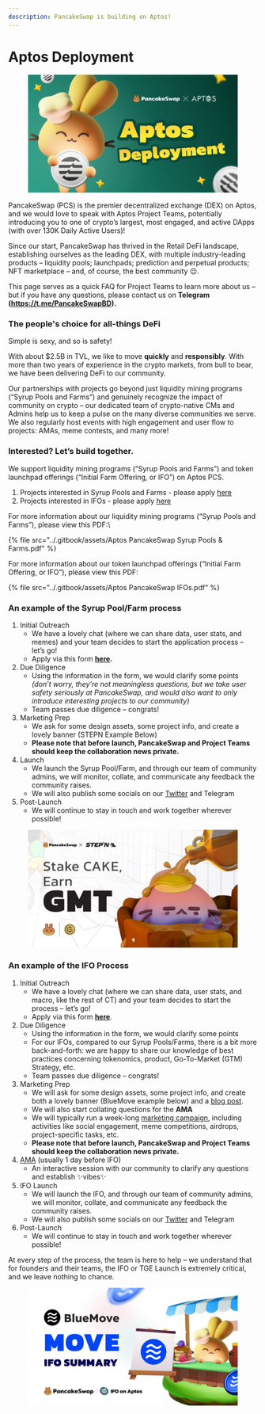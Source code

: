 ```yaml
---
description: PancakeSwap is building on Aptos!
---
```


# Aptos Deployment

<figure><img src="../.gitbook/assets/Aptos (1).png" alt=""><figcaption></figcaption></figure>

PancakeSwap (PCS) is the premier decentralized exchange (DEX) on Aptos, and we would love to speak with Aptos Project Teams, potentially introducing you to one of crypto’s largest, most engaged, and active DApps (with over 130K Daily Active Users)!

Since our start, PancakeSwap has thrived in the Retail DeFi landscape, establishing ourselves as the leading DEX, with multiple industry-leading products – liquidity pools; launchpads; prediction and perpetual products; NFT marketplace – and, of course, the best community 😉.

This page serves as a quick FAQ for Project Teams to learn more about us – but if you have any questions, please contact us on **Telegram (https://t.me/PancakeSwapBD).**

### The people's choice for all-things DeFi <a href="#h.hgrf93wsv7a4" id="h.hgrf93wsv7a4"></a>

Simple is sexy, and so is safety!&#x20;

With about $2.5B in TVL, we like to move **quickly** and **responsibly**. With more than two years of experience in the crypto markets, from bull to bear, we have been delivering DeFi to our community.&#x20;

Our partnerships with projects go beyond just liquidity mining programs (“Syrup Pools and Farms”) and genuinely recognize the impact of community on crypto – our dedicated team of crypto-native CMs and Admins help us to keep a pulse on the many diverse communities we serve. We also regularly host events with high engagement and user flow to projects: AMAs, meme contests, and many more!

### Interested? Let’s build together.

We support liquidity mining programs (“Syrup Pools and Farms”) and token launchpad offerings (“Initial Farm Offering, or IFO”) on Aptos PCS.

1. Projects interested in Syrup Pools and Farms - please apply [here](https://docs.google.com/forms/d/e/1FAIpQLSceljMty-AKliByIMX6d1Kqtn88hMnzXnp\_DRBEQ7XptwiOGw/viewform)
2. Projects interested in IFOs - please apply [here](https://docs.google.com/forms/d/e/1FAIpQLSf9gWv9L8U0PGYgl-ymeX1qgXncBSlJ1HV5gB6ZeW7e4ekV\_w/viewform)

For more information about our liquidity mining programs (“Syrup Pools and Farms”), please view this PDF:\


{% file src="../.gitbook/assets/Aptos PancakeSwap Syrup Pools & Farms.pdf" %}

For more information about our token launchpad offerings (“Initial Farm Offering, or IFO”), please view this PDF:

{% file src="../.gitbook/assets/Aptos PancakeSwap IFOs.pdf" %}

### An example of the Syrup Pool/Farm process

1. Initial Outreach
   * We have a lovely chat (where we can share data, user stats, and memes) and your team decides to start the application process – let’s go!
   * Apply via this form [**here**](https://docs.google.com/forms/d/e/1FAIpQLSceljMty-AKliByIMX6d1Kqtn88hMnzXnp\_DRBEQ7XptwiOGw/viewform)**.**
2. Due Diligence
   * Using the information in the form, we would clarify some points _(don’t worry, they’re not meaningless questions, but we take user safety seriously at PancakeSwap, and would also want to only introduce interesting projects to our community)_
   * Team passes due diligence – congrats!
3. Marketing Prep
   * We ask for some design assets, some project info, and create a lovely banner (STEPN Example Below)
   * **Please note that before launch, PancakeSwap and Project Teams should keep the collaboration news private.**
4. Launch
   * We launch the Syrup Pool/Farm, and through our team of community admins, we will monitor, collate, and communicate any feedback the community raises.
   * We will also publish some socials on our [Twitter](https://twitter.com/pancakeswap/status/1501537445401481217) and Telegram
5. Post-Launch
   * We will continue to stay in touch and work together wherever possible!

<figure><img src="../.gitbook/assets/image1.png" alt=""><figcaption></figcaption></figure>

### An example of the IFO Process <a href="#h.tpl73qb418uk" id="h.tpl73qb418uk"></a>

1. Initial Outreach
   * We have a lovely chat (where we can share data, user stats, and macro, like the rest of CT) and your team decides to start the process – let’s go!
   * Apply via this form [**here**](https://docs.google.com/forms/d/e/1FAIpQLSf9gWv9L8U0PGYgl-ymeX1qgXncBSlJ1HV5gB6ZeW7e4ekV\_w/viewform).
2. Due Diligence
   * Using the information in the form, we would clarify some points
   * For our IFOs, compared to our Syrup Pools/Farms, there is a bit more back-and-forth: we are happy to share our knowledge of best practices concerning tokenomics, product, Go-To-Market (GTM) Strategy, etc.
   * Team passes due diligence – congrats!
3. Marketing Prep
   * We will ask for some design assets, some project info, and create both a lovely banner (BlueMove example below) and a [blog post](https://blog.pancakeswap.finance/articles/blue-move-move-ifo-to-be-hosted-on-aptos-pancake-swap).
   * We will also start collating questions for the **AMA**
   * We will typically run a week-long [marketing campaign](https://twitter.com/PancakeSwap/status/1621841046983286784), including activities like social engagement, meme competitions, airdrops, project-specific tasks, etc.
   * **Please note that before launch, PancakeSwap and Project Teams should keep the collaboration news private.**
4. [AMA](https://twitter.com/PancakeSwap/status/1562648945721212929) (usually 1 day before IFO)
   * An interactive session with our community to clarify any questions and establish ✨vibes✨
5. IFO Launch
   * We will launch the IFO, and through our team of community admins, we will monitor, collate, and communicate any feedback the community raises.
   * We will also publish some socials on our [Twitter](https://twitter.com/pancakeswap/status/1564616363871678484) and Telegram
6. Post-Launch
   * We will continue to stay in touch and work together wherever possible!&#x20;

At every step of the process, the team is here to help – we understand that for founders and their teams, the IFO or TGE Launch is extremely critical, and we leave nothing to chance.

<figure><img src="../.gitbook/assets/ifo-aptos.png" alt=""><figcaption></figcaption></figure>
